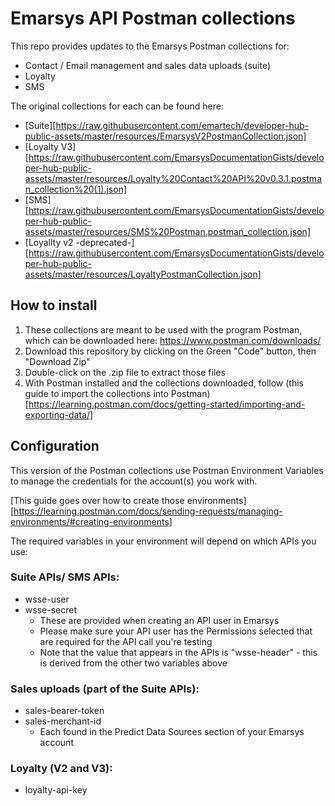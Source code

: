# Emarsys API Postman collections
This repo provides updates to the Emarsys Postman collections for:
- Contact / Email management and sales data uploads (suite)
- Loyalty
- SMS

The original collections for each can be found here:
- [Suite][https://raw.githubusercontent.com/emartech/developer-hub-public-assets/master/resources/EmarsysV2PostmanCollection.json]
- [Loyalty V3][https://raw.githubusercontent.com/EmarsysDocumentationGists/developer-hub-public-assets/master/resources/Loyalty%20Contact%20API%20v0.3.1.postman_collection%20(1).json]
- [SMS][https://raw.githubusercontent.com/EmarsysDocumentationGists/developer-hub-public-assets/master/resources/SMS%20Postman.postman_collection.json]
- [Loyallty v2 -deprecated-][https://raw.githubusercontent.com/EmarsysDocumentationGists/developer-hub-public-assets/master/resources/LoyaltyPostmanCollection.json]

## How to install
1. These collections are meant to be used with the program Postman, which can be downloaded here: https://www.postman.com/downloads/
1. Download this repository by clicking on the Green "Code" button, then "Download Zip"
1. Double-click on the .zip file to extract those files
1. With Postman installed and the collections downloaded, follow (this guide to import the collections into Postman)[https://learning.postman.com/docs/getting-started/importing-and-exporting-data/]

## Configuration

This version of the Postman collections use Postman Environment Variables to manage the credentials for the account(s) you work with.

[This guide goes over how to create those environments][https://learning.postman.com/docs/sending-requests/managing-environments/#creating-environments]

The required variables in your environment will depend on which APIs you use:

### Suite APIs/ SMS APIs:
- wsse-user
- wsse-secret
  - These are provided when creating an API user in Emarsys
  - Please make sure your API user has the Permissions selected that are required for the API call you're testing
  - Note that the value that appears in the APIs is "wsse-header" - this is derived from the other two variables above

### Sales uploads (part of the Suite APIs):
- sales-bearer-token
- sales-merchant-id
  - Each found in the Predict Data Sources section of your Emarsys account

### Loyalty (V2 and V3):
- loyalty-api-key
